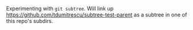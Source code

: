 Experimenting with `git subtree`. Will link up https://github.com/tdumitrescu/subtree-test-parent as a subtree in one of this repo's subdirs.

